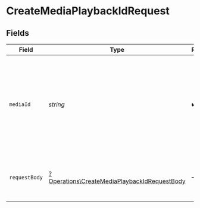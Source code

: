 # CreateMediaPlaybackIdRequest


## Fields

| Field                                                                                                             | Type                                                                                                              | Required                                                                                                          | Description                                                                                                       | Example                                                                                                           |
| ----------------------------------------------------------------------------------------------------------------- | ----------------------------------------------------------------------------------------------------------------- | ----------------------------------------------------------------------------------------------------------------- | ----------------------------------------------------------------------------------------------------------------- | ----------------------------------------------------------------------------------------------------------------- |
| `mediaId`                                                                                                         | *string*                                                                                                          | :heavy_check_mark:                                                                                                | When creating the media, FastPix assigns a universally unique identifier with a maximum length of 255 characters. | dbb8a39a-e4a5-4120-9f22-22f603f1446e                                                                              |
| `requestBody`                                                                                                     | [?Operations\CreateMediaPlaybackIdRequestBody](../../Models/Operations/CreateMediaPlaybackIdRequestBody.md)       | :heavy_minus_sign:                                                                                                | Request body for creating playback id for an media                                                                | {<br/>"accessPolicy": "public"<br/>}                                                                              |